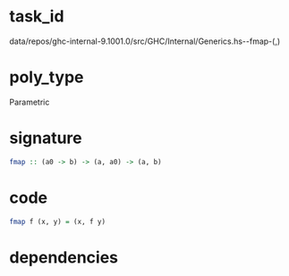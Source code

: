 
# task_id
data/repos/ghc-internal-9.1001.0/src/GHC/Internal/Generics.hs--fmap-(,)

# poly_type
Parametric

# signature
```haskell
fmap :: (a0 -> b) -> (a, a0) -> (a, b)
```   

# code
```haskell
fmap f (x, y) = (x, f y)
```

# dependencies

